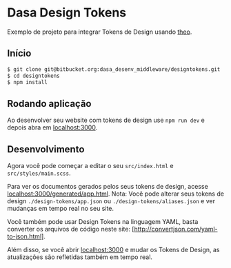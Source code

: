 # Dasa Design Tokens

Exemplo de projeto para integrar Tokens de Design usando [theo](https://github.com/salesforce-ux/theo).

## Início

```bash
$ git clone git@bitbucket.org:dasa_desenv_middleware/designtokens.git
$ cd designtokens
$ npm install
```

## Rodando aplicação

Ao desenvolver seu website com tokens de design use `npm run dev`
e depois abra em [localhost:3000](http://localhost:3000).


## Desenvolvimento

Agora você pode começar a editar o seu `src/index.html` e `src/styles/main.scss`.

Para ver os documentos gerados pelos seus tokens de design, acesse [localhost:3000/generated/app.html](http://localhost:3000/).
Nota: Você pode alterar seus tokens de design `./design-tokens/app.json` ou `./design-tokens/aliases.json` e ver mudanças em tempo real no seu site.

Você também pode usar Design Tokens na linguagem YAML, basta converter os arquivos de código neste site: [http://convertjson.com/yaml-to-json.html].

Além disso, se você abrir [localhost:3000](http://localhost:3000) e mudar os Tokens de Design,
as atualizações são refletidas também em tempo real.